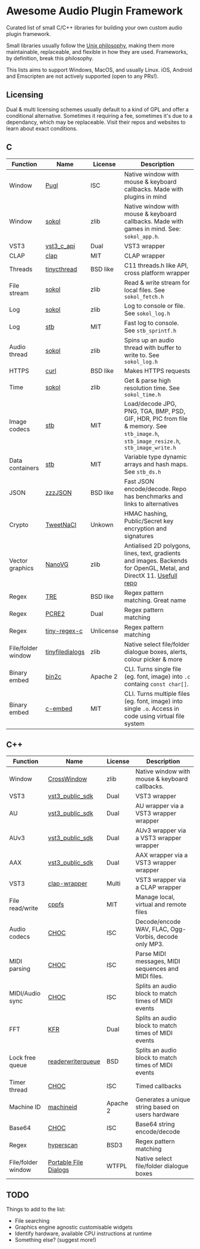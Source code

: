# Awesome Audio Plugin Framework

Curated list of small C/C++ libraries for building your own custom audio plugin framework.

Small libraries usually follow the [Unix philosophy](https://en.wikipedia.org/wiki/Unix_philosophy#Do_One_Thing_and_Do_It_Well), making them more maintainable, replaceable, and flexible in how they are used. Frameworks, by definition, break this philosophy.

This lists aims to support Windows, MacOS, and usually Linux. iOS, Android and Emscripten are not actively supported (open to any PRs!).

## Licensing

Dual & multi licensing schemes usually default to a kind of GPL and offer a conditional alternative. Sometimes it requiring a fee, sometimes it's due to a dependancy, which may be replaceable. Visit their repos and websites to learn about exact conditions.

## C

| Function           | Name                                                                 | License   | Description                                                                                                                                                    |
| ------------------ | -------------------------------------------------------------------- | --------- | -------------------------------------------------------------------------------------------------------------------------------------------------------------- |
| Window             | [Pugl](https://github.com/lv2/pugl)                                  | ISC       | Native window with mouse & keyboard callbacks. Made with plugins in mind                                                                                       |
| Window             | [sokol](https://github.com/floooh/sokol)                             | zlib      | Native window with mouse & keyboard callbacks. Made with games in mind. See: `sokol_app.h`.                                                                    |
| VST3               | [vst3_c_api](https://github.com/steinbergmedia/vst3_c_api)           | Dual      | VST3 wrapper                                                                                                                                                   |
| CLAP               | [clap](https://github.com/free-audio/clap)                           | MIT       | CLAP wrapper                                                                                                                                                   |
| Threads            | [tinycthread](https://github.com/tinycthread/tinycthread)            | BSD like  | C11 threads.h like API, cross platform wrapper                                                                                                                 |
| File stream        | [sokol](https://github.com/floooh/sokol)                             | zlib      | Read & write stream for local files. See `sokol_fetch.h`                                                                                                       |
| Log                | [sokol](https://github.com/floooh/sokol)                             | zlib      | Log to console or file. See `sokol_log.h`                                                                                                                      |
| Log                | [stb](https://github.com/nothings/stb)                               | MIT       | Fast log to console. See `stb_sprintf.h`                                                                                                                       |
| Audio thread       | [sokol](https://github.com/floooh/sokol)                             | zlib      | Spins up an audio thread with buffer to write to. See `sokol_log.h`                                                                                            |
| HTTPS              | [curl](https://github.com/curl/curl)                                 | BSD like  | Makes HTTPS requests                                                                                                                                           |
| Time               | [sokol](https://github.com/floooh/sokol)                             | zlib      | Get & parse high resolution time. See `sokol_time.h`                                                                                                           |
| Image codecs       | [stb](https://github.com/nothings/stb)                               | MIT       | Load/decode JPG, PNG, TGA, BMP, PSD, GIF, HDR, PIC from file & memory. See `stb_image.h`, `stb_image_resize.h`, `stb_image_write.h`                            |
| Data containers    | [stb](https://github.com/nothings/stb)                               | MIT       | Variable type dynamic arrays and hash maps. See `stb_ds.h`                                                                                                     |
| JSON               | [zzzJSON](https://github.com/dacez/zzzjson)                          | BSD like  | Fast JSON encode/decode. Repo has benchmarks and links to alternatives                                                                                         |
| Crypto             | [TweetNaCl](https://tweetnacl.cr.yp.to/software.html)                | Unkown    | HMAC hashing, Public/Secret key encryption and signatures                                                                                                      |
| Vector graphics    | [NanoVG](https://github.com/memononen/nanovg)                        | zlib      | Antialised 2D polygons, lines, text, gradients and images. Backends for OpenGL, Metal, and DirectX 11. [Usefull repo](https://github.com/Tremus/nanovg_compat) |
| Regex              | [TRE](https://github.com/laurikari/tre)                              | BSD like  | Regex pattern matching. Great name                                                                                                                             |
| Regex              | [PCRE2](https://github.com/PCRE2Project/pcre2)                       | Dual      | Regex pattern matching                                                                                                                                         |
| Regex              | [tiny-regex-c](https://github.com/kokke/tiny-regex-c)                | Unlicense | Regex pattern matching                                                                                                                                         |
| File/folder window | [tinyfiledialogs](https://sourceforge.net/projects/tinyfiledialogs/) | zlib      | Native select file/folder dialogue boxes, alerts, colour picker & more                                                                                         |
| Binary embed       | [bin2c](https://github.com/adobe/bin2c)                              | Apache 2  | CLI. Turns single file (eg. font, image) into `.c` containg `const char[]`.                                                                                    |
| Binary embed       | [c-embed](https://github.com/weigert/c-embed)                        | MIT       | CLI. Turns multiple files (eg. font, image) into single `.o`. Access in code using virtual file system                                                         |

## C++

| Function           | Name                                                                         | License  | Description                                           |
| ------------------ | ---------------------------------------------------------------------------- | -------- | ----------------------------------------------------- |
| Window             | [CrossWindow](https://github.com/alaingalvan/CrossWindow)                    | zlib     | Native window with mouse & keyboard callbacks.        |
| VST3               | [ vst3_public_sdk](https://github.com/steinbergmedia/vst3_public_sdk)        | Dual     | VST3 wrapper                                          |
| AU                 | [ vst3_public_sdk](https://github.com/steinbergmedia/vst3_public_sdk)        | Dual     | AU wrapper via a VST3 wrapper wrapper                 |
| AUv3               | [ vst3_public_sdk](https://github.com/steinbergmedia/vst3_public_sdk)        | Dual     | AUv3 wrapper via a VST3 wrapper wrapper               |
| AAX                | [ vst3_public_sdk](https://github.com/steinbergmedia/vst3_public_sdk)        | Dual     | AAX wrapper via a VST3 wrapper wrapper                |
| VST3               | [clap-wrapper](https://github.com/free-audio/clap-wrapper)                   | Multi    | VST3 wrapper via a CLAP wrapper                       |
| File read/write    | [cppfs](https://github.com/cginternals/cppfs)                                | MIT      | Manage local, virtual and remote files                |
| Audio codecs       | [CHOC](https://github.com/Tracktion/choc)                                    | ISC      | Decode/encode WAV, FLAC, Ogg-Vorbis, decode only MP3. |
| MIDI parsing       | [CHOC](https://github.com/Tracktion/choc)                                    | ISC      | Parse MIDI messages, MIDI sequences and MIDI files.   |
| MIDI/Audio sync    | [CHOC](https://github.com/Tracktion/choc)                                    | ISC      | Splits an audio block to match times of MIDI events   |
| FFT                | [KFR](https://github.com/kfrlib/kfr)                                         | Dual     | Splits an audio block to match times of MIDI events   |
| Lock free queue    | [readerwriterqueue](https://github.com/cameron314/readerwriterqueue)         | BSD      | Splits an audio block to match times of MIDI events   |
| Timer thread       | [CHOC](https://github.com/Tracktion/choc)                                    | ISC      | Timed callbacks                                       |
| Machine ID         | [machineid](https://github.com/Tarik02/machineid)                            | Apache 2 | Generates a unique string based on users hardware     |
| Base64             | [CHOC](https://github.com/Tracktion/choc)                                    | ISC      | Base64 string encode/decode                           |
| Regex              | [hyperscan](https://github.com/intel/hyperscan)                              | BSD3     | Regex pattern matching                                |
| File/folder window | [Portable File Dialogs](https://github.com/samhocevar/portable-file-dialogs) | WTFPL    | Native select file/folder dialogue boxes              |

## TODO

Things to add to the list:

-   File searching
-   Graphics engine agnostic customisable widgets
-   Identify hardware, available CPU instructions at runtime
-   Something else? (suggest more!)
